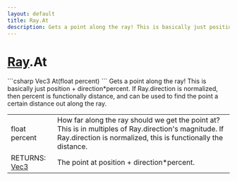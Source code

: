 ```yaml
---
layout: default
title: Ray.At
description: Gets a point along the ray! This is basically just position + direction*percent. If Ray.direction is normalized, then percent is functionally distance, and can be used to find the point a certain distance out along the ray.
---
```

# [Ray]({{site.url}}/Pages/Reference/Ray.html).At

<div class='signature' markdown='1'>
```csharp
Vec3 At(float percent)
```
Gets a point along the ray! This is basically just
position + direction*percent. If Ray.direction is normalized,
then percent is functionally distance, and can be used to find
the point a certain distance out along the ray.
</div>

|  |  |
|--|--|
|float percent|How far along the ray should we get the              point at? This is in multiples of Ray.direction's magnitude. If             Ray.direction is normalized, this is functionally the distance.|
|RETURNS: [Vec3]({{site.url}}/Pages/Reference/Vec3.html)|The point at position + direction*percent.|




